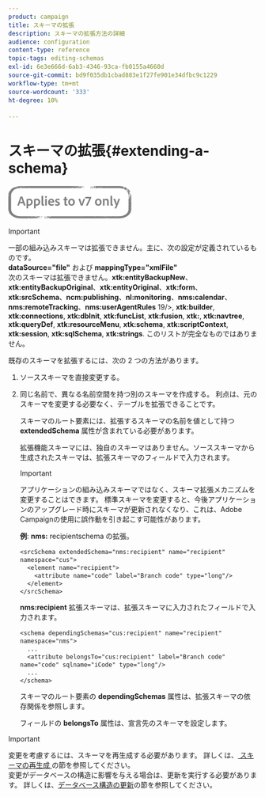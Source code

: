 ```yaml
---
product: campaign
title: スキーマの拡張
description: スキーマの拡張方法の詳細
audience: configuration
content-type: reference
topic-tags: editing-schemas
exl-id: 6e3e666d-6ab3-4346-93ca-fb0155a4660d
source-git-commit: bd9f035db1cbad883e1f27fe901e34dfbc9c1229
workflow-type: tm+mt
source-wordcount: '333'
ht-degree: 10%

---
```


# スキーマの拡張{#extending-a-schema}

![](../../assets/v7-only.svg)

>[!IMPORTANT]
>
>一部の組み込みスキーマは拡張できません。主に、次の設定が定義されているものです。\
>**dataSource=&quot;file&quot;** および **mappingType=&quot;xmlFile&quot;**\
>次のスキーマは拡張できません。**xtk:entityBackupNew**、**xtk:entityBackupOriginal**、**xtk:entityOriginal**、**xtk:form**、**xtk:srcSchema**、**ncm:publishing**、**nl:monitoring**、**nms:calendar**、**nms:remoteTracking**、**nms:userAgentRules** 19/>, **xtk:builder**, **xtk:connections**, **xtk:dbInit**, **xtk:funcList**, **xtk:fusion**, **xtk:**, **xtk:navtree**, **xtk:queryDef**, **xtk:resourceMenu**, **xtk:schema**, **xtk:scriptContext**, **xtk:session**, **xtk:sqlSchema**, **xtk:strings**.
>このリストが完全なものではありません。

既存のスキーマを拡張するには、次の 2 つの方法があります。

1. ソーススキーマを直接変更する。
1. 同じ名前で、異なる名前空間を持つ別のスキーマを作成する。 利点は、元のスキーマを変更する必要なく、テーブルを拡張できることです。

   スキーマのルート要素には、拡張するスキーマの名前を値として持つ **extendedSchema** 属性が含まれている必要があります。

   拡張機能スキーマには、独自のスキーマはありません。ソーススキーマから生成されたスキーマは、拡張スキーマのフィールドで入力されます。

   >[!IMPORTANT]
   >
   >アプリケーションの組み込みスキーマではなく、スキーマ拡張メカニズムを変更することはできます。 標準スキーマを変更すると、今後アプリケーションのアップグレード時にスキーマが更新されなくなり、これは、Adobe Campaignの使用に誤作動を引き起こす可能性があります。

   **例**: **nms:** recipientschema の拡張。

   ```
   <srcSchema extendedSchema="nms:recipient" name="recipient" namespace="cus">
     <element name="recipient">
       <attribute name="code" label="Branch code" type="long"/>
     </element>
   </srcSchema>
   ```

   **nms:recipient** 拡張スキーマは、拡張スキーマに入力されたフィールドで入力されます。

   ```
   <schema dependingSchemas="cus:recipient" name="recipient" namespace="nms">
     ...
     <attribute belongsTo="cus:recipient" label="Branch code" name="code" sqlname="iCode" type="long"/>
     ...
   </schema>
   ```

   スキーマのルート要素の **dependingSchemas** 属性は、拡張スキーマの依存関係を参照します。

   フィールドの **belongsTo** 属性は、宣言先のスキーマを設定します。

>[!IMPORTANT]
>
>変更を考慮するには、スキーマを再生成する必要があります。 詳しくは、[ スキーマの再生成 ](../../configuration/using/regenerating-schemas.md) の節を参照してください。\
>変更がデータベースの構造に影響を与える場合は、更新を実行する必要があります。 詳しくは、[データベース構造の更新](../../configuration/using/updating-the-database-structure.md)の節を参照してください。
